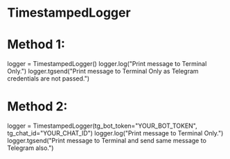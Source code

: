 # TimestampedLogger

# Method 1:
logger = TimestampedLogger()
logger.log("Print message to Terminal Only.")
logger.tgsend("Print message to Terminal Only as Telegram credentials are not passed.")

# Method 2:
logger = TimestampedLogger(tg_bot_token="YOUR_BOT_TOKEN", tg_chat_id="YOUR_CHAT_ID")
logger.log("Print message to Terminal Only.")
logger.tgsend("Print message to Terminal and send same message to Telegram also.")
